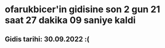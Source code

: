 # ofarukbicer'in gidisine son 2 gun 21 saat 27 dakika 09 saniye kaldi

## Gidis tarihi: 30.09.2022 :(